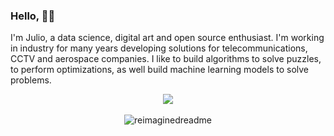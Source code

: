 ### Hello, 👋🏽

I'm Julio, a data science, digital art and open source enthusiast. I'm working in industry for many years developing solutions for
telecommunications, CCTV and aerospace companies. I like to build algorithms to solve puzzles, to perform optimizations, as well
build machine learning models to solve problems.

<div align="center">
  <a href="https://www.linkedin.com/in/jcbritobr/"><img src="https://img.shields.io/badge/LinkedIn-0077B5?style=for-the-badge&logo=linkedin&logoColor=white"/></a>
  <br />
</div>

<div align="center">
 <br />
<img src="https://myreadme.vercel.app/api/embed/JGARDONA?panels=userstatistics,toprepositories,toplanguages,commitgraph" alt="reimaginedreadme" />
</div>
